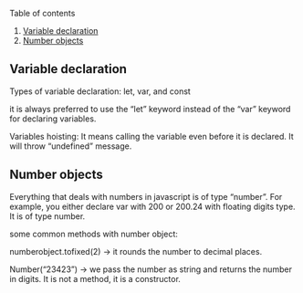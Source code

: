 Table of contents
1. [Variable declaration](#variableDeclaration)
2. [Number objects](#numberObjects)

## Variable declaration
Types of variable declaration: let, var, and const

it is always preferred to use the “let” keyword instead of the “var” keyword for declaring variables.

Variables hoisting: It means calling the variable even before it is declared. It will throw “undefined” message.

## Number objects

Everything that deals with numbers in javascript is of type “number”. For example, you either declare var with 200 or 200.24 with floating digits type.  It is of type number.

some common methods with number object:

numberobject.tofixed(2) -> it rounds the number to decimal places.

Number(“23423”) -> we pass the number as string and returns the number in digits.  It is not a method, it is a constructor.

